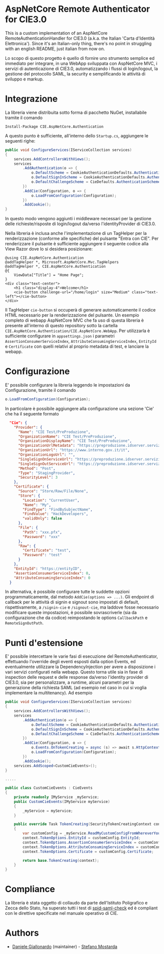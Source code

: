 # AspNetCore Remote Authenticator for CIE3.0
This is a custom implementation of an AspNetCore RemoteAuthenticationHandler for CIE3.0 (a.k.a. the Italian 'Carta d'Identità Elettronica').
Since it's an Italian-only thing, there's no point in struggling with an english README, just italian from now on.

Lo scopo di questo progetto è quello di fornire uno strumento semplice ed immediato per integrare, in una WebApp sviluppata con AspNetCore MVC, i servizi di autenticazione di CIE3.0, automatizzando i flussi di login/logout, la gestione del protocollo SAML, la security e semplificando le attività di sviluppo e markup.

# Integrazione

La libreria viene distribuita sotto forma di pacchetto NuGet, installabile tramite il comando

`Install-Package CIE.AspNetCore.Authentication`

A questo punto è sufficiente, all'interno dello `Startup.cs`, aggiungere le seguenti righe:

```csharp
public void ConfigureServices(IServiceCollection services)
{
    services.AddControllersWithViews();
    services
        .AddAuthentication(o => {
            o.DefaultScheme = CookieAuthenticationDefaults.AuthenticationScheme;
            o.DefaultSignInScheme = CookieAuthenticationDefaults.AuthenticationScheme;
            o.DefaultChallengeScheme = CieDefaults.AuthenticationScheme;
        })
        .AddCie(Configuration, o => {
            o.LoadFromConfiguration(Configuration);
        })
        .AddCookie();
}
```

In questo modo vengono aggiunti i middleware necessari per la gestione delle richieste/risposte di login/logout da/verso l'identityProvider di CIE3.0.

Nella libreria è inclusa anche l'implementazione di un TagHelper per la renderizzazione (conforme alle specifiche) del pulsante "Entra con CIE".
Per renderizzare il pulsante è sufficiente aggiungere il seguente codice alla View Razor dove lo si desidera posizionare:

```razor
@using CIE.AspNetCore.Authentication
@addTagHelper *, Microsoft.AspNetCore.Mvc.TagHelpers
@addTagHelper *, CIE.AspNetCore.Authentication
@{
	ViewData["Title"] = "Home Page";
}
<div class="text-center">
	<h1 class="display-4">Welcome</h1>
	<cie-button challenge-url="/home/login" size="Medium" class="text-left"></cie-button>
</div>
```

Il TagHelper `cie-button` si occuperà di generare automaticamente il codice HTML necessario per la renderizzazione del pulsante. 
Un esempio completo di webapp AspNetCore MVC che fa uso di questa libreria è presente all'interno di questo repository sotto la cartella `CIE.AspNetCore.Authentication/CIE.AspNetCore.WebApp`. Per utilizzarla è sufficiente configurare in `appsettings.json` i parametri `AssertionConsumerServiceIndex`, `AttributeConsumingServiceIndex`, `EntityId` e `Certificate` con quelli relativi al proprio metadata di test, e lanciare la webapp.

# Configurazione
E' possibile configurare la libreria leggendo le impostazioni da Configurazione, tramite il comando

```csharp
o.LoadFromConfiguration(Configuration);
```

In particolare è possibile aggiungere alla configurazione una sezione 'Cie' che ha il seguente formato

```json
  "Cie": {
    "Provider": {
      "Name": "CIE Test/PreProduzione",
      "OrganizationName": "CIE Test/PreProduzione",
      "OrganizationDisplayName": "CIE Test/PreProduzione",
      "OrganizationUrlMetadata": "https://preproduzione.idserver.servizicie.interno.gov.it/idp/shibboleth?Metadata",
      "OrganizationUrl": "https://www.interno.gov.it/it",
      "OrganizationLogoUrl": "",
      "SingleSignOnServiceUrl": "https://preproduzione.idserver.servizicie.interno.gov.it/idp/profile/SAML2/POST/SSO",
      "SingleSignOutServiceUrl": "https://preproduzione.idserver.servizicie.interno.gov.it/idp/profile/SAML2/POST/SLO",
      "Method": "Post",
      "Type": "StagingProvider",
      "SecurityLevel": 3
    },
    "Certificate": {
      "Source": "Store/Raw/File/None",
      "Store": {
        "Location": "CurrentUser",
        "Name": "My",
        "FindType": "FindBySubjectName",
        "FindValue": "HackDevelopers",
        "validOnly": false
      },
      "File": {
        "Path": "xxx.pfx",
        "Password": "xxx"
      },
      "Raw": {
        "Certificate": "test",
        "Password": "test"
      }
    },
    "EntityId": "https://entityID",
    "AssertionConsumerServiceIndex": 0,
    "AttributeConsumingServiceIndex": 0
  }
```

In alternativa, è possibile configurare tutte le suddette opzioni programmaticamente, dal metodo `AddCie(options => ...)`.
Gli endpoint di callback per le attività di signin e signout sono impostati di default, rispettivamente, a `/signin-cie` e `/signout-cie`, ma laddove fosse necessario modificare queste impostazioni, è possibile sovrascriverle (sia da configurazione che da codice) reimpostando le options `CallbackPath` e `RemoteSignOutPath`.

# Punti d'estensione
E' possibile intercettare le varie fasi di esecuzione del RemoteAuthenticator, effettuando l'override degli eventi esposti dalla option Events, ed eventualmente utilizzare la DependencyInjection per avere a disposizione i vari servizi configurati nella webapp.
Questo torna utile sia in fase di inspection delle request e delle response da/verso l'identity provider di CIE3.0, sia per personalizzare, a runtime, alcuni parametri per la generazione della richiesta SAML (ad esempio nel caso in cui si voglia implementare la multitenancy). Ad esempio

```csharp
public void ConfigureServices(IServiceCollection services)
{
    services.AddControllersWithViews();
    services
        .AddAuthentication(o => {
            o.DefaultScheme = CookieAuthenticationDefaults.AuthenticationScheme;
            o.DefaultSignInScheme = CookieAuthenticationDefaults.AuthenticationScheme;
            o.DefaultChallengeScheme = CieDefaults.AuthenticationScheme;
        })
        .AddCie(Configuration, o => {
            o.Events.OnTokenCreating = async (s) => await s.HttpContext.RequestServices.GetRequiredService<CustomCieEvents>().TokenCreating(s);
            o.LoadFromConfiguration(Configuration);
        })
        .AddCookie();
    services.AddScoped<CustomCieEvents>();
}

.....

public class CustomCieEvents : CieEvents
{
    private readonly IMyService _myService;
    public CustomCieEvents(IMyService myService)
    {
        _myService = myService;
    }

    public override Task TokenCreating(SecurityTokenCreatingContext context)
    {
        var customConfig = _myService.ReadMyCustomConfigFromWhereverYouWant();
        context.TokenOptions.EntityId = customConfig.EntityId;
        context.TokenOptions.AssertionConsumerServiceIndex = customConfig.AssertionConsumerServiceIndex;
        context.TokenOptions.AttributeConsumingServiceIndex = customConfig.AttributeConsumingServiceIndex;
        context.TokenOptions.Certificate = customConfig.Certificate;

        return base.TokenCreating(context);
    }
}
```

# Compliance
La libreria è stata oggetto di collaudo da parte dell'Istituto Poligrafico e Zecca dello Stato, ha superato tutti i test di [spid-saml-check](https://github.com/italia/spid-saml-check) ed è compliant con le direttive specificate nel manuale operativo di CIE.

# Authors
* [Daniele Giallonardo](https://github.com/danielegiallonardo) (maintainer) - [Stefano Mostarda](https://github.com/sm15455)
